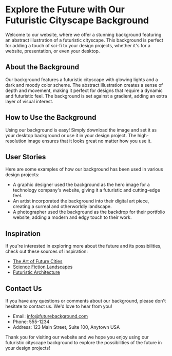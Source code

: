 <!--font:Lobster-->

# Explore the Future with Our Futuristic Cityscape Background

Welcome to our website, where we offer a stunning background featuring an abstract illustration of a futuristic cityscape. This background is perfect for adding a touch of sci-fi to your design projects, whether it's for a website, presentation, or even your desktop.

## About the Background

Our background features a futuristic cityscape with glowing lights and a dark and moody color scheme. The abstract illustration creates a sense of depth and movement, making it perfect for designs that require a dynamic and futuristic feel. The background is set against a gradient, adding an extra layer of visual interest.

## How to Use the Background

Using our background is easy! Simply download the image and set it as your desktop background or use it in your design project. The high-resolution image ensures that it looks great no matter how you use it.

## User Stories

Here are some examples of how our background has been used in various design projects:

- A graphic designer used the background as the hero image for a technology company's website, giving it a futuristic and cutting-edge feel.
- An artist incorporated the background into their digital art piece, creating a surreal and otherworldly landscape.
- A photographer used the background as the backdrop for their portfolio website, adding a modern and edgy touch to their work.

## Inspiration

If you're interested in exploring more about the future and its possibilities, check out these sources of inspiration:

- [The Art of Future Cities](#)
- [Science Fiction Landscapes](#)
- [Futuristic Architecture](#)

## Contact Us

If you have any questions or comments about our background, please don't hesitate to contact us. We'd love to hear from you!

- Email: info@futurebackground.com
- Phone: 555-1234
- Address: 123 Main Street, Suite 100, Anytown USA

Thank you for visiting our website and we hope you enjoy using our futuristic cityscape background to explore the possibilities of the future in your design projects!

<!--

Write me content for website with wallpaper which alt text is:

"A wallpaper featuring an abstract illustration of a futuristic cityscape, with glowing lights and a dark and moody color scheme, set against a gradient background."

The name/title of the page should not be 1:1 copy of the alt text but rather a real content of the website which is using this wallpaper.

- Use markdown format 
- Start with heading
- Heading should be short and concise
- The content should look like a real website 
- The website should not be about the wallpaper, wallpaper is just a related background
- Heading should be contain work "wallpaper" or "background"
- Include real sections like references, contact, user stories, etc. use things relevant to the page purpose.
- Feel free to use structure like headings, bullets, numbering, blockquotes, paragraphs, horizontal lines, etc.
- You can use formatting like bold or _italic_
- You can include UTF-8 emojis
- Links should be only #hash anchors (and you can refer to the document itself)
- Do not include images


---


# Futuristic Cityscape Wallpaper for Your Next Design Project

Welcome to our website, where we offer a unique and stunning wallpaper featuring an abstract illustration of a futuristic cityscape. This wallpaper is perfect for adding a touch of sci-fi to your design projects, whether it's for a website, presentation, or even your desktop background.

## About the Wallpaper

Our wallpaper features a futuristic cityscape with glowing lights and a dark and moody color scheme. The abstract illustration creates a sense of depth and movement, making it perfect for designs that require a dynamic and futuristic feel. The wallpaper is set against a gradient background, adding an extra layer of visual interest.

## How to Use the Wallpaper

Using our wallpaper is easy! Simply download the image and set it as your desktop background or use it in your design project. The high-resolution image ensures that it looks great no matter how you use it.

## User Stories

Here are some examples of how our wallpaper has been used in various design projects:

- A graphic designer used the wallpaper as the background for a technology company's website, giving it a futuristic and cutting-edge feel.
- An artist incorporated the wallpaper into their digital art piece, creating a surreal and otherworldly landscape.
- A photographer used the wallpaper as the background for their portfolio website, adding a modern and edgy touch to their work.

## References

If you're interested in learning more about the inspiration behind our wallpaper, check out these references:

- [The Art of Future Cities](#)
- [Science Fiction Landscapes](#)
- [Futuristic Architecture](#)

## Contact Us

If you have any questions or comments about our wallpaper, please don't hesitate to contact us. We'd love to hear from you!

- Email: info@futuristicwallpaper.com
- Phone: 555-1234
- Address: 123 Main Street, Suite 100, Anytown USA

Thank you for visiting our website and we hope you enjoy using our futuristic cityscape wallpaper in your next design project!


---


Heading should not include word "wallpaper". The website should not be about the wallpaper itself, wallpaper is just a related background, rewrite whole content.


---


# Explore the Future with Our Futuristic Cityscape Background

Welcome to our website, where we offer a stunning background featuring an abstract illustration of a futuristic cityscape. This background is perfect for adding a touch of sci-fi to your design projects, whether it's for a website, presentation, or even your desktop.

## About the Background

Our background features a futuristic cityscape with glowing lights and a dark and moody color scheme. The abstract illustration creates a sense of depth and movement, making it perfect for designs that require a dynamic and futuristic feel. The background is set against a gradient, adding an extra layer of visual interest.

## How to Use the Background

Using our background is easy! Simply download the image and set it as your desktop background or use it in your design project. The high-resolution image ensures that it looks great no matter how you use it.

## User Stories

Here are some examples of how our background has been used in various design projects:

- A graphic designer used the background as the hero image for a technology company's website, giving it a futuristic and cutting-edge feel.
- An artist incorporated the background into their digital art piece, creating a surreal and otherworldly landscape.
- A photographer used the background as the backdrop for their portfolio website, adding a modern and edgy touch to their work.

## Inspiration

If you're interested in exploring more about the future and its possibilities, check out these sources of inspiration:

- [The Art of Future Cities](#)
- [Science Fiction Landscapes](#)
- [Futuristic Architecture](#)

## Contact Us

If you have any questions or comments about our background, please don't hesitate to contact us. We'd love to hear from you!

- Email: info@futurebackground.com
- Phone: 555-1234
- Address: 123 Main Street, Suite 100, Anytown USA

Thank you for visiting our website and we hope you enjoy using our futuristic cityscape background to explore the possibilities of the future in your design projects!

-->
